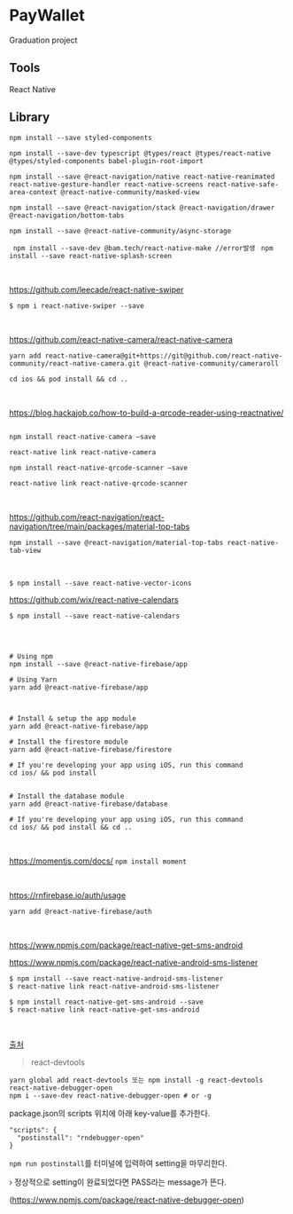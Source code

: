 # PayWallet
 Graduation project




## Tools

React Native


## Library

`npm install --save styled-components`

`npm install --save-dev typescript @types/react @types/react-native @types/styled-components babel-plugin-root-import`

`npm install --save @react-navigation/native react-native-reanimated react-native-gesture-handler react-native-screens react-native-safe-area-context @react-native-community/masked-view`

`npm install --save @react-navigation/stack @react-navigation/drawer @react-navigation/bottom-tabs`


`npm install --save @react-native-community/async-storage`


` npm install --save-dev @bam.tech/react-native-make //error발생`
` npm install --save react-native-splash-screen`


<br/>

https://github.com/leecade/react-native-swiper

```
$ npm i react-native-swiper --save

```



<br/>

https://github.com/react-native-camera/react-native-camera

```
yarn add react-native-camera@git+https://git@github.com/react-native-community/react-native-camera.git @react-native-community/cameraroll

cd ios && pod install && cd ..
```


<br/>

https://blog.hackajob.co/how-to-build-a-qrcode-reader-using-reactnative/

```

npm install react-native-camera —save

react-native link react-native-camera

npm install react-native-qrcode-scanner —save

react-native link react-native-qrcode-scanner

```


<br/>

https://github.com/react-navigation/react-navigation/tree/main/packages/material-top-tabs


```
npm install --save @react-navigation/material-top-tabs react-native-tab-view

```


<br/>

```
$ npm install --save react-native-vector-icons
```

https://github.com/wix/react-native-calendars

```
$ npm install --save react-native-calendars

```


<br/>


```

# Using npm
npm install --save @react-native-firebase/app

# Using Yarn
yarn add @react-native-firebase/app


```


```

# Install & setup the app module
yarn add @react-native-firebase/app

# Install the firestore module
yarn add @react-native-firebase/firestore

# If you're developing your app using iOS, run this command
cd ios/ && pod install

```
```

# Install the database module
yarn add @react-native-firebase/database

# If you're developing your app using iOS, run this command
cd ios/ && pod install && cd ..

```

<br/>

https://momentjs.com/docs/
`npm install moment`



<br/>

https://rnfirebase.io/auth/usage

`yarn add @react-native-firebase/auth`


<br/>

https://www.npmjs.com/package/react-native-get-sms-android

https://www.npmjs.com/package/react-native-android-sms-listener

```
$ npm install --save react-native-android-sms-listener
$ react-native link react-native-android-sms-listener
```


```
$ npm install react-native-get-sms-android --save
$ react-native link react-native-get-sms-android
```


<br/>

**<react debugger>**
 
[출처](https://velog.io/@link717/TIL-React-Native-Debugging-Tool-%EC%82%AC%EC%9A%A9%EB%B2%95Window)
 
>react-devtools
```
yarn global add react-devtools 또는 npm install -g react-devtools
react-native-debugger-open
npm i --save-dev react-native-debugger-open # or -g
``` 
package.json의 scripts 위치에 아래 key-value를 추가한다.
```
"scripts": {
  "postinstall": "rndebugger-open"
}
```

`npm run postinstall`를 터미널에 입력하여 setting을 마무리한다.

› 정상적으로 setting이 완료되었다면 PASS라는 message가 뜬다.
 
 (https://www.npmjs.com/package/react-native-debugger-open)
